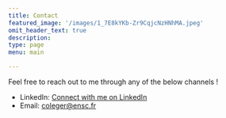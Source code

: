 ```yaml
---
title: Contact
featured_image: '/images/1_7E8kYKb-Zr9CqjcNzHNhMA.jpeg'
omit_header_text: true
description: 
type: page
menu: main

---
```


Feel free to reach out to me through any of the below channels !

- LinkedIn: [Connect with me on LinkedIn](https://www.linkedin.com/in/corentin-l/)
- Email: coleger@ensc.fr


